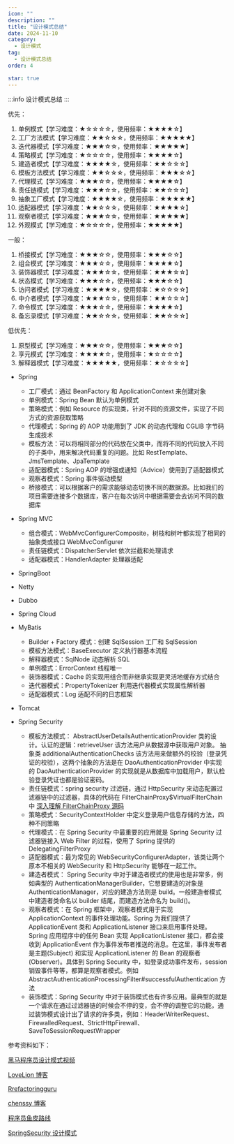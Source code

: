 ```yaml
---
icon: ""
description: ""
title: "设计模式总结"
date: 2024-11-10
category:
  - 设计模式
tag:
  - 设计模式总结
order: 4

star: true
---
```


:::info
设计模式总结
:::

优先：

1. 单例模式【学习难度：★☆☆☆☆，使用频率：★★★★☆】
2. 工厂方法模式【学习难度：★★☆☆☆，使用频率：★★★★★】
3. 迭代器模式【学习难度：★★★☆☆，使用频率：★★★★★】
4. 策略模式【学习难度：★☆☆☆☆，使用频率：★★★★☆】
5. 建造者模式【学习难度：★★★★☆，使用频率：★★☆☆☆】
6. 模板方法模式【学习难度：★★☆☆☆，使用频率：★★★☆☆】
7. 代理模式【学习难度：★★★☆☆，使用频率：★★★★☆】
8. 责任链模式【学习难度：★★★☆☆，使用频率：★★☆☆☆】
9. 抽象工厂模式【学习难度：★★★★☆，使用频率：★★★★★】
10. 适配器模式【学习难度：★★☆☆☆，使用频率：★★★★☆】
11. 观察者模式【学习难度：★★★☆☆，使用频率：★★★★★】
12. 外观模式【学习难度：★☆☆☆☆，使用频率：★★★★★】

一般：

1. 桥接模式【学习难度：★★★☆☆，使用频率：★★★☆☆】
2. 组合模式【学习难度：★★★☆☆，使用频率：★★★★☆】
3. 装饰器模式【学习难度：★★★☆☆，使用频率：★★★☆☆】
4. 状态模式【学习难度：★★★☆☆，使用频率：★★★☆☆】
5. 访问者模式【学习难度：★★★★☆，使用频率：★☆☆☆☆】
6. 中介者模式【学习难度：★★★☆☆，使用频率：★★☆☆☆】
7. 命令模式【学习难度：★★★☆☆，使用频率：★★★★☆】
8. 备忘录模式【学习难度：★★☆☆☆，使用频率：★★☆☆☆】

低优先：

1. 原型模式【学习难度：★★★☆☆，使用频率：★★★☆☆】
2. 享元模式【学习难度：★★★★☆，使用频率：★☆☆☆☆】
3. 解释器模式【学习难度：★★★★★，使用频率：★☆☆☆☆】

- Spring
  - 工厂模式：通过 BeanFactory 和 ApplicationContext 来创建对象
  - 单例模式：Spring Bean 默认为单例模式
  - 策略模式：例如 Resource 的实现类，针对不同的资源文件，实现了不同方式的资源获取策略
  - 代理模式：Spring 的 AOP 功能用到了 JDK 的动态代理和 CGLIB 字节码生成技术
  - 模板方法：可以将相同部分的代码放在父类中，而将不同的代码放入不同的子类中，用来解决代码重复的问题。比如 RestTemplate、JmsTemplate、JpaTemplate
  - 适配器模式：Spring AOP 的增强或通知（Advice）使用到了适配器模式
  - 观察者模式：Spring 事件驱动模型
  - 桥接模式：可以根据客户的需求能够动态切换不同的数据源。比如我们的项目需要连接多个数据库，客户在每次访问中根据需要会去访问不同的数据库
- Spring MVC
  - 组合模式：WebMvcConfigurerComposite，树枝和树叶都实现了相同的抽象类或接口 WebMvcConfigurer
  - 责任链模式：DispatcherServlet 依次拦截和处理请求
  - 适配器模式：HandlerAdapter 处理器适配
- SpringBoot

- Netty

- Dubbo

- Spring Cloud

- MyBatis
  - Builder + Factory 模式：创建 SqlSession 工厂和 SqlSession
  - 模板方法模式：BaseExecutor 定义执行器基本流程
  - 解释器模式：SqlNode 动态解析 SQL
  - 单例模式：ErrorContext 线程唯一
  - 装饰器模式：Cache 的实现用组合而非继承实现更灵活地缓存方式结合
  - 迭代器模式：PropertyTokenizer 利用迭代器模式实现属性解析器
  - 适配器模式：Log 适配不同的日志框架
- Tomcat

- Spring Security
  - 模板方法模式： AbstractUserDetailsAuthenticationProvider 类的设计。认证的逻辑：retrieveUser 该方法用户从数据源中获取用户对象。
    抽象类 additionalAuthenticationChecks 该方法用来做额外的校验（登录凭证的校验），这两个抽象的方法是在 DaoAuthenticationProvider 中实现的
    DaoAuthenticationProvider 的实现就是从数据库中加载用户，默认检验登录凭证也都是验证密码。
  - 责任链模式：spring security 过滤链，通过 HttpSecurity 来动态配置过滤器链中的过滤器，具体的代码在 FilterChainProxy$VirtualFilterChain 中 [深入理解 FilterChainProxy 源码](https://mp.weixin.qq.com/s/EZsChg5YG0TBadU4q_CAnA)
  - 策略模式：SecurityContextHolder 中定义登录用户信息存储的方法，四种不同策略
  - 代理模式：在 Spring Security 中最重要的应用就是 Spring Security 过滤器链接入 Web Filter 的过程，使用了 Spring 提供的 DelegatingFilterProxy
  - 适配器模式：最为常见的 WebSecurityConfigurerAdapter，该类让两个原本不相关的 WebSecurity 和 HttpSecurity 能够在一起工作。
  - 建造者模式： Spring Security 中对于建造者模式的使用也是非常多，例如典型的 AuthenticationManagerBuilder，它想要建造的对象是 AuthenticationManager，对应的建造方法则是 build。一般建造者模式中建造者类命名以 builder 结尾，而建造方法命名为 build()。
  - 观察者模式：在 Spring 框架中，观察者模式用于实现 ApplicationContext 的事件处理功能。Spring 为我们提供了 ApplicationEvent 类和 ApplicationListener 接口来启用事件处理。Spring 应用程序中的任何 Bean 实现 ApplicationListener 接口，都会接收到 ApplicationEvent 作为事件发布者推送的消息。在这里，事件发布者是主题(Subject) 和实现 ApplicationListener 的 Bean 的观察者(Observer)。具体到 Spring Security 中，如登录成功事件发布，session 销毁事件等等，都算是观察者模式。例如 AbstractAuthenticationProcessingFilter#successfulAuthentication 方法
  - 装饰模式：Spring Security 中对于装饰模式也有许多应用。最典型的就是一个请求在通过过滤器链的时候会不停的变，会不停的调整它的功能，通过装饰模式设计出了请求的许多类，例如：HeaderWriterRequest、FirewalledRequest、StrictHttpFirewall、SaveToSessionRequestWrapper


参考资料如下：

[黑马程序员设计模式视频](https://www.bilibili.com/video/BV1Np4y1z7BU?vd_source=834d9d69a86c55d6acbaf9e5dbe37bb2&spm_id_from=333.788.videopod.episodes)

[LoveLion 博客](https://blog.csdn.net/lovelion/article/details/17517213)

[Rrefactoringguru](https://refactoringguru.cn/)

[chenssy 博客](https://www.cnblogs.com/chenssy/p/3357683.html)

[程序员鱼皮路线](http://www.techzhang.cn/%E8%AE%BE%E8%AE%A1%E6%A8%A1%E5%BC%8F%E5%AD%A6%E4%B9%A0%E8%B7%AF%E7%BA%BF-by-%E7%A8%8B%E5%BA%8F%E5%91%98%E9%B1%BC%E7%9A%AE/)

[SpringSecurity 设计模式](https://blog.csdn.net/u012702547/article/details/107682069)

